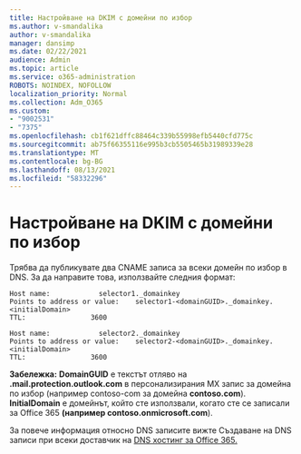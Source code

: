 ```yaml
---
title: Настройване на DKIM с домейни по избор
ms.author: v-smandalika
author: v-smandalika
manager: dansimp
ms.date: 02/22/2021
audience: Admin
ms.topic: article
ms.service: o365-administration
ROBOTS: NOINDEX, NOFOLLOW
localization_priority: Normal
ms.collection: Adm_O365
ms.custom:
- "9002531"
- "7375"
ms.openlocfilehash: cb1f621dffc88464c339b55998efb5440cfd775c
ms.sourcegitcommit: ab75f66355116e995b3cb5505465b31989339e28
ms.translationtype: MT
ms.contentlocale: bg-BG
ms.lasthandoff: 08/13/2021
ms.locfileid: "58332296"
---
```

# <a name="set-up-dkim-with-custom-domains"></a>Настройване на DKIM с домейни по избор

Трябва да публикувате два CNAME записа за всеки домейн по избор в DNS. За да направите това, използвайте следния формат:

```console
Host name:            selector1._domainkey
Points to address or value:    selector1-<domainGUID>._domainkey.<initialDomain>
TTL:                3600

Host name:            selector2._domainkey
Points to address or value:    selector2-<domainGUID>._domainkey.<initialDomain>
TTL:                3600
```
**Забележка:** **DomainGUID** е текстът отляво на **.mail.protection.outlook.com** в персонализирания MX запис за домейна по избор (например contoso-com за домейна **contoso.com**). **InitialDomain** е домейнът, който сте използвали, когато сте се записали за Office 365 **(например contoso.onmicrosoft.com**).

За повече информация относно DNS записите вижте Създаване на DNS записи при всеки доставчик на [DNS хостинг за Office 365.](https://docs.microsoft.com/microsoft-365/admin/get-help-with-domains/create-dns-records-at-any-dns-hosting-provider)